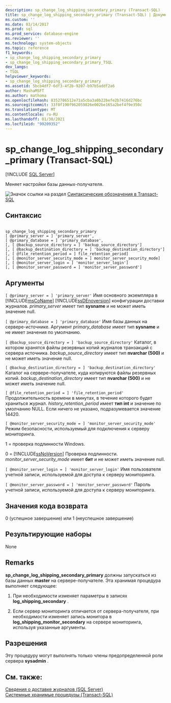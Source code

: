 ```yaml
---
description: sp_change_log_shipping_secondary_primary (Transact-SQL)
title: sp_change_log_shipping_secondary_primary (Transact-SQL) | Документация Майкрософт
ms.custom: ''
ms.date: 03/14/2017
ms.prod: sql
ms.prod_service: database-engine
ms.reviewer: ''
ms.technology: system-objects
ms.topic: reference
f1_keywords:
- sp_change_log_shipping_secondary_primary
- sp_change_log_shipping_secondary_primary_TSQL
dev_langs:
- TSQL
helpviewer_keywords:
- sp_change_log_shipping_secondary_primary
ms.assetid: 5bcb4df7-6df3-4f2b-9207-b97b5addf2a6
author: MashaMSFT
ms.author: mathoma
ms.openlocfilehash: 8352706512e71a5cba3a0b22befe2b7416d276bc
ms.sourcegitcommit: 33f0f190f962059826e002be165a2bef4f9e350c
ms.translationtype: MT
ms.contentlocale: ru-RU
ms.lasthandoff: 01/30/2021
ms.locfileid: "99209352"
---
```

# <a name="sp_change_log_shipping_secondary_primary-transact-sql"></a>sp_change_log_shipping_secondary_primary (Transact-SQL)
[!INCLUDE [SQL Server](../../includes/applies-to-version/sqlserver.md)]

  Меняет настройки базы данных-получателя.  
  
 ![Значок ссылки на раздел](../../database-engine/configure-windows/media/topic-link.gif "Значок ссылки на раздел") [Синтаксические обозначения в Transact-SQL](../../t-sql/language-elements/transact-sql-syntax-conventions-transact-sql.md)  
  
## <a name="syntax"></a>Синтаксис  
  
```  
  
sp_change_log_shipping_secondary_primary  
[ @primary_server = ] 'primary_server',  
[ @primary_database = ] 'primary_database',  
[, [ @backup_source_directory = ] 'backup_source_directory']  
[, [ @backup_destination_directory = ] 'backup_destination_directory']  
[, [ @file_retention_period = ] file_retention_period]  
[, [ @monitor_server_security_mode = ] monitor_server_security_mode]  
[, [ @monitor_server_login = ] 'monitor_server_login']  
[, [ @monitor_server_password = ] 'monitor_server_password']  
```  
  
## <a name="arguments"></a>Аргументы  
`[ @primary_server = ] 'primary_server'` Имя основного экземпляра в [!INCLUDE[msCoName](../../includes/msconame-md.md)] [!INCLUDE[ssDEnoversion](../../includes/ssdenoversion-md.md)] конфигурации доставки журналов. *primary_server* имеет тип **sysname** и не может иметь значение null.  
  
`[ @primary_database = ] 'primary_database'` Имя базы данных на сервере-источнике. Аргумент *primary_database* имеет тип **sysname** и не имеет значения по умолчанию.  
  
`[ @backup_source_directory = ] 'backup_source_directory'` Каталог, в котором хранятся файлы резервных копий журналов транзакций с сервера источника. *backup_source_directory* имеет тип **nvarchar (500)** и не может иметь значение null.  
  
`[ @backup_destination_directory = ] 'backup_destination_directory'` Каталог на сервере-получателе, куда копируются файлы резервных копий. *backup_destination_directory* имеет тип **nvarchar (500)** и не может иметь значение null.  
  
`[ @file_retention_period = ] 'file_retention_period'` Продолжительность времени в минутах, в течение которого будет храниться журнал. *history_retention_period* имеет **тип int** и значение по умолчанию NULL. Если ничего не указано, подразумевается значение 14420.  
  
`[ @monitor_server_security_mode = ] 'monitor_server_security_mode'` Режим безопасности, используемый для подключения к серверу мониторинга.  
  
 1 = проверка подлинности Windows.  
  
 0 = [!INCLUDE[ssNoVersion](../../includes/ssnoversion-md.md)] Проверка подлинности. *monitor_server_security_mode* имеет **бит** и не может иметь значение null.  
  
`[ @monitor_server_login = ] 'monitor_server_login'` Имя пользователя учетной записи, используемой для доступа к серверу мониторинга.  
  
`[ @monitor_server_password = ] 'monitor_server_password'` Пароль учетной записи, используемой для доступа к серверу мониторинга.  
  
## <a name="return-code-values"></a>Значения кода возврата  
 0 (успешное завершение) или 1 (неуспешное завершение)  
  
## <a name="result-sets"></a>Результирующие наборы  
 None  
  
## <a name="remarks"></a>Remarks  
 **sp_change_log_shipping_secondary_primary** должны запускаться из базы данных **master** на сервере-получателе. Эта хранимая процедура выполняет следующее:  
  
1.  При необходимости изменяет параметры в записях **log_shipping_secondary** .  
  
2.  Если сервер мониторинга отличается от сервера-получателя, при необходимости изменяет запись монитора в **log_shipping_monitor_secondary** на сервере мониторинга, используя указанные аргументы.  
  
## <a name="permissions"></a>Разрешения  
 Эту процедуру могут выполнять только члены предопределенной роли сервера **sysadmin** .  
  
## <a name="see-also"></a>См. также:  
 [Сведения о доставке журналов (SQL Server)](../../database-engine/log-shipping/about-log-shipping-sql-server.md)   
 [Системные хранимые процедуры (Transact-SQL)](../../relational-databases/system-stored-procedures/system-stored-procedures-transact-sql.md)  
  
  
